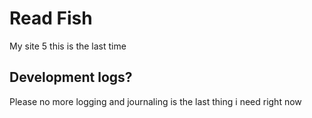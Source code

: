 # Read Fish 
My site 5
this is the last time 

## Development logs?
Please no
more logging and journaling is the last thing i need right now